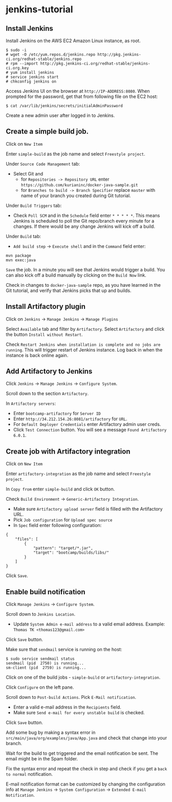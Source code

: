# jenkins-tutorial

## Install Jenkins

Install Jenkins on the AWS EC2 Amazon Linux instance, as root.
```
$ sudo -i
# wget -O /etc/yum.repos.d/jenkins.repo http://pkg.jenkins-ci.org/redhat-stable/jenkins.repo
# rpm --import http://pkg.jenkins-ci.org/redhat-stable/jenkins-ci.org.key
# yum install jenkins
# service jenkins start
# chkconfig jenkins on
```
Access Jenkins UI on the browser at `http://IP-ADDRESS:8080`. When prompted for the password, get that from following file on the EC2 host:
```
$ cat /var/lib/jenkins/secrets/initialAdminPassword
```

Create a new admin user after logged in to Jenkins.

## Create a simple build job.

Click on `New Item`

Enter `simple-build` as the job name and select `Freestyle project`.

Under `Source Code Management` tab:
- Select Git and 
   - for `Repositories -> Repository URL` enter `https://github.com/kurianinc/docker-java-sample.git`
   - for `Branches to build -> Branch Specifier` replace `master` with name of your branch you created during Git tutorial.

Under `Build Triggers` tab:
- Check `Poll SCM` and in the `Schedule` field enter  `* * * * *`. This means Jenkins is scheduled to poll the Git repo/branch every minute for a changes. If there would be any change Jenkins will kick off a build.

Under `Build` tab:
- `Add build step` -> `Execute shell` and in the `Command` field enter:
```
mvn package
mvn exec:java
```

`Save` the job. In a minute you will see that Jenkins would trigger a build. You can also kick off a build manually by clicking on the `Build Now` link.

Check in changes to `docker-java-sample` repo, as you have learned in the Git tutorial, and verify that Jenkins picks that up and builds.

## Install Artifactory plugin

Click on `Jenkins` -> `Manage Jenkins` -> `Manage Plugins`

Select `Available` tab and filter by `Artifactory`. Select `Artifactory` and click the button `Install without Restart`.

Check `Restart Jenkins when installation is complete and no jobs are running`. This will trigger restart of Jenkins instance. Log back in when the instance is back online again.

## Add Artifactory to Jenkins

Click `Jenkins` -> `Manage Jenkins` -> `Configure System`.

Scroll down to the section `Artifactory`.

In `Artifactory servers`:
- Enter `bootcamp-artifactory` for `Server ID`
- Enter `http://34.212.154.26:8081/artifactory` for `URL`.
- For `Default Deployer Credentials` enter Artifactory admin user creds.
- Click `Test Connection` button. You will see a message `Found Artifactory 6.0.1`.

## Create job with Artifactory integration

Click on `New Item`

Enter `artifactory-integration` as the job name and select `Freestyle project`.

In `Copy from` enter `simple-build` and click `OK` button.

Check `Build Environment` -> `Generic-Artifactory Integration`.
- Make sure `Artifactory upload server` field is filled with the Artifactory URL.
- Pick `Job configuration` for `Upload spec source`
- In `Spec` field enter following configuration:
```
{
    "files": [
        {
            "pattern": "target/*.jar",
            "target": "bootcamp/builds/libs/"
        }
    ]
}
```
Click `Save`.

## Enable build notification

Click `Manage Jenkins` -> `Configure System`.

Scroll down to `Jenkins Location`.
- Update `System Admin e-mail address` to a valid email address. Example: `Thomas TK <thomas123@gmail.com>`

Click `Save` button.

Make sure that `sendmail` service is running on the host:
```
$ sudo service sendmail status
sendmail (pid  2750) is running...
sm-client (pid  2759) is running...
```

Click on one of the build jobs - `simple-build` or `artifactory-integration`.

Click `Configure` on the left pane.

Scroll down to `Post-build Actions`. Pick `E-Mail notification`.
- Enter a valid e-mail address in the `Recipients` field.
- Make sure `Send e-mail for every unstable build` is checked.

Click `Save` button.

Add some bug by making a syntax error in `src/main/java/org/examples/java/App.java` and check that change into your branch.

Wait for the build to get triggered and the email notification be sent. The email might be in the Spam folder.

Fix the syntax error and repeat the check in step and check if you get a `back to normal` notification.

E-mail notification format can be customized by changing the configuration info at `Manage Jenkins` -> `System Configuration` -> `Extended E-mail Notification`.



